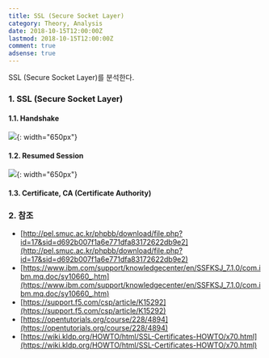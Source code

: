 ```yaml
---
title: SSL (Secure Socket Layer)
category: Theory, Analysis
date: 2018-10-15T12:00:00Z
lastmod: 2018-10-15T12:00:00Z
comment: true
adsense: true
---
```


SSL (Secure Socket Layer)를 분석한다.

### 1. SSL (Secure Socket Layer)

#### 1.1. Handshake

![]({{site.baseurl}}/images/theory_analysis/SSL/SSL_Handshake_No_Session_ID.PNG){: width="650px"}

#### 1.2. Resumed Session

![]({{site.baseurl}}/images/theory_analysis/SSL/SSL_Handshake_Session_ID.PNG){: width="650px"}

#### 1.3. Certificate, CA (Certificate Authority)

### 2. 참조
* [http://pel.smuc.ac.kr/phpbb/download/file.php?id=17&sid=d692b007f1a6e771dfa83172622db9e2](http://pel.smuc.ac.kr/phpbb/download/file.php?id=17&sid=d692b007f1a6e771dfa83172622db9e2)
* [https://www.ibm.com/support/knowledgecenter/en/SSFKSJ_7.1.0/com.ibm.mq.doc/sy10660_.htm](https://www.ibm.com/support/knowledgecenter/en/SSFKSJ_7.1.0/com.ibm.mq.doc/sy10660_.htm)
* [https://support.f5.com/csp/article/K15292](https://support.f5.com/csp/article/K15292)
* [https://opentutorials.org/course/228/4894](https://opentutorials.org/course/228/4894)
* [https://wiki.kldp.org/HOWTO/html/SSL-Certificates-HOWTO/x70.html](https://wiki.kldp.org/HOWTO/html/SSL-Certificates-HOWTO/x70.html)
